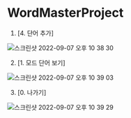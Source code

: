 # WordMasterProject

1. [4. 단어 추가]


![스크린샷 2022-09-07 오후 10 38 30](https://user-images.githubusercontent.com/105695977/188893142-64df24b8-6809-4361-bf3b-b64e380c44e2.png)

2. [1. 모드 단어 보기]


![스크린샷 2022-09-07 오후 10 39 03](https://user-images.githubusercontent.com/105695977/188893144-1e106811-ad2c-494d-afa2-7555c72243e5.png)


3. [0. 나가기]


![스크린샷 2022-09-07 오후 10 39 29](https://user-images.githubusercontent.com/105695977/188893117-06b96c4e-c7e0-434c-a2c6-66cd63f76cea.png)


